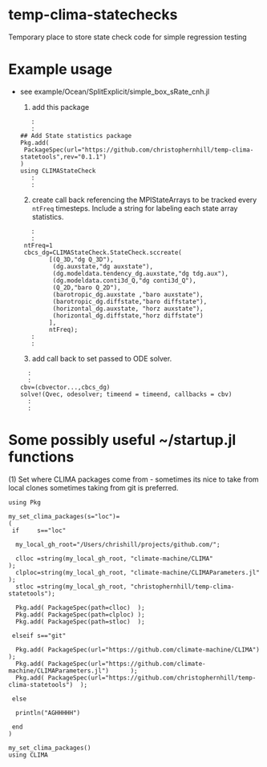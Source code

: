 # temp-clima-statechecks
Temporary place to store state check code for simple regression testing

# Example usage

  - see example/Ocean/SplitExplicit/simple_box_sRate_cnh.jl
    1. add this package
    ```
       :
       :
    ## Add State statistics package
    Pkg.add(
     PackageSpec(url="https://github.com/christophernhill/temp-clima-statetools",rev="0.1.1")
    )
    using CLIMAStateCheck
       :
       :
    ```

    2. create call back referencing the MPIStateArrays to be tracked every ```ntFreq```
       timesteps. Include a string for labeling each state array statistics.
    ```
       :
       :
     ntFreq=1
     cbcs_dg=CLIMAStateCheck.StateCheck.sccreate(
            [(Q_3D,"dg Q_3D"),
             (dg.auxstate,"dg auxstate"),
             (dg.modeldata.tendency_dg.auxstate,"dg tdg.aux"),
             (dg.modeldata.conti3d_Q,"dg conti3d_Q"),
             (Q_2D,"baro Q_2D"),
             (barotropic_dg.auxstate ,"baro auxstate"),
             (barotropic_dg.diffstate,"baro diffstate"),
             (horizontal_dg.auxstate, "horz auxstate"),
             (horizontal_dg.diffstate,"horz diffstate")
            ],
            ntFreq);
       :
       :
    ```

    3. add call back to set passed to ODE solver.
    ```
      :
      :
    cbv=(cbvector...,cbcs_dg)
    solve!(Qvec, odesolver; timeend = timeend, callbacks = cbv)
      :
      :
    ```

# Some possibly useful ~/startup.jl functions
 (1) Set where CLIMA packages come from - sometimes its nice to take from local clones
     sometimes taking from git is preferred.

```
using Pkg

my_set_clima_packages(s="loc")=
(
 if     s=="loc"

  my_local_gh_root="/Users/chrishill/projects/github.com/";

  clloc =string(my_local_gh_root, "climate-machine/CLIMA"                 );
  clploc=string(my_local_gh_root, "climate-machine/CLIMAParameters.jl"    );
  stloc =string(my_local_gh_root, "christophernhill/temp-clima-statetools");

  Pkg.add( PackageSpec(path=clloc)  );
  Pkg.add( PackageSpec(path=clploc) );
  Pkg.add( PackageSpec(path=stloc)  );

 elseif s=="git"

  Pkg.add( PackageSpec(url="https://github.com/climate-machine/CLIMA")                   );
  Pkg.add( PackageSpec(url="https://github.com/climate-machine/CLIMAParameters.jl")      );
  Pkg.add( PackageSpec(url="https://github.com/christophernhill/temp-clima-statetools")  );

 else

  println("AGHHHHH")

 end
)

my_set_clima_packages()
using CLIMA
```

